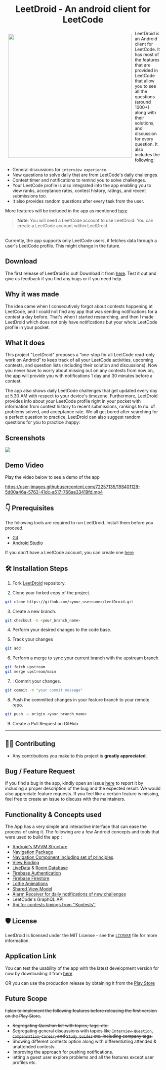 <h1 align="center">LeetDroid - An android client for LeetCode</h1>

<img src ="app/src/main/res/drawable/app_logo.png" align="left" width="400" hspace="10" vspace="10">

LeetDroid is an Android client for LeetCode. It has most of the features that are provided in LeetCode that allow
you to see all the questions (around 1000+) along with their solutions, and discussion for every question. It also includes the following:

- General discussions for `interview experience`.
- New questions to solve daily that are from LeetCode's daily challenges.
- Contest timer and notifications to remind you to solve challenges.
- Your LeetCode profile is also integrated into the app enabling you to
view ranks, acceptance rates, contest history, ratings, and recent submissions too.
- It also provides random questions after every task from the user.

More features will be included in the app as
mentioned [here](https://github.com/cdhiraj40/LeetDroid/blob/main/README.md#future-scope)

> **Note**: You will need a LeetCode account to use LeetDroid. You can create a LeetCode account within LeetDroid.
<br>
Currently, the app supports only LeetCode users, it fetches data through a user's LeetCode profile. This might change in the future.

## Download

The first release of LeetDroid is out! Download it from [here](https://play.google.com/store/apps/details?id=com.cdhiraj40.leetdroid). Test it out and give us feedback if you find any bugs or if you need help.

## Why it was made

The idea came when I consecutively forgot about contests happening at LeetCode, and I could not find any app that was
sending notifications for a contest a day before. That's when I started researching, and then I made LeetDroid which does
not only have notifications but your whole LeetCode profile in your pocket.

## What it does

This project "LeetDroid" proposes a “one-stop for all LeetCode read-only work on Android” to keep track of all your
LeetCode activities, upcoming contests, and question lists (including their solution and discussions). Now you never have to worry about missing out on any contests from now on, the app will provide you with notifications 1 day and 30 minutes before a contest.

The app also shows daily LeetCode challenges that get updated every day at 5.30 AM with respect to your device's timezone. Furthermore,
LeetDroid provides info about your LeetCode profile right in your pocket with information from contest history to
recent submissions, rankings to no. of problems solved, and acceptance rate. We all get bored after searching for a
perfect question to practice, LeetDroid can also suggest random questions for you to practice :happy:

## Screenshots

<img src ="app/assets/leetdroid_collage.png" align="center">

## Demo Video

Play the video below to see a demo of the app

https://user-images.githubusercontent.com/72257135/198401128-5d00a46a-5763-41dc-a517-766ae33419fd.mp4

## 👇 Prerequisites

The following tools are required to run LeetDroid. Install them before you proceed.

- [Git](https://git-scm.com/downloads)
- [Android Studio](https://developer.android.com/studio)

If you don't have a LeetCode account, you can create one [here](https://LeetCode.com/accounts/signup/)

## 🛠️ Installation Steps

1. Fork [LeetDroid](https://github.com/cdhiraj40/LeetDroid.git/fork) repository.

2. Clone your forked copy of the project.

```bash
git clone https://github.com/<your_username>/LeetDroid.git
```

3. Create a new branch.

```bash
git checkout -b <your_branch_name>
```

4. Perform your desired changes to the code base.

5. Track your changes

```bash
git add . 
```

6. Perform a merge to sync your current branch with the upstream branch.

 ```bash
git fetch upstream
git merge upstream/main
```

7. : Commit your changes.

```bash
git commit -m "your commit message"
```

8. Push the committed changes in your feature branch to your remote repo.

```bash
git push -u origin <your_branch_name>
```

9. Create a Pull Request on GitHub.

---

## 👨‍💻 Contributing

- Any contributions you make to this project is **greatly appreciated**.

## Bug / Feature Request

If you find a bug in the app, kindly open an issue [here](https://github.com/cdhiraj40/LeetDroid/issues/new) to report it by
including a proper description of the bug and the expected result. We would also appreciate feature requests. If you feel like a certain feature is missing, feel free to create an issue to discuss with the maintainers.

## Functionality & Concepts used

The App has a very simple and interactive interface that can ease the process of using it. The following are a few Android concepts and tools that were used to build the app :

- [Android's MVVM Structure](https://developer.android.com/jetpack/guide)
- [Navigation Package](https://developer.android.com/reference/androidx/navigation/package-summary)
- [Navigation Component including set of principles](https://developer.android.com/guide/navigation/navigation-principles).
- [View Binding](https://developer.android.com/topic/libraries/view-binding)
- [LiveData](https://developer.android.com/topic/libraries/architecture/livedata) & [Room Database](https://developer.android.com/training/data-storage/room#kotlin)
- [Firebase Authentication](https://firebase.google.com/docs/auth)
- [Firebase Firestore](https://firebase.google.com/docs/firestore)
- [Lottie Animations](https://airbnb.io/lottie/#/)
- [Shared View Model](https://developer.android.com/codelabs/basic-android-kotlin-training-shared-viewmodel)
- [Alarm Receiver for daily notifications of new challenges](https://developer.android.com/training/scheduling/alarms)
- LeetCode's GraphQL API
- [Api for contests timings from ''Kontests''](https://kontests.net/)

## 🛡️ License

LeetDroid is licensed under the MIT License - see the [`LICENSE`](LICENSE) file for more information.

## Application Link

You can test the usability of the app with the latest development version for now by downloading it from [here](https://github.com/cdhiraj40/LeetDroid/blob/main/app/release/app-release.apk)

OR you can use the production release by obtaining it from the [Play Store](https://play.google.com/store/apps/details?id=com.cdhiraj40.leetdroid)

## Future Scope

~~I plan to implement the following features before releasing the first version on the Play Store.~~

- ~~Segregating Question list with topics, tags, etc.~~
- ~~Segregating general discussions with topics like `Interview-Question`, `Compensation`, `Career`, and `Study Guides` etc. including company tags.~~
- Showing different contests option along with differentiating attended & unattended contests.
- Improving the approach for pushing notifications.
- letting a guest user explore problems and all the features except user profiles etc.

